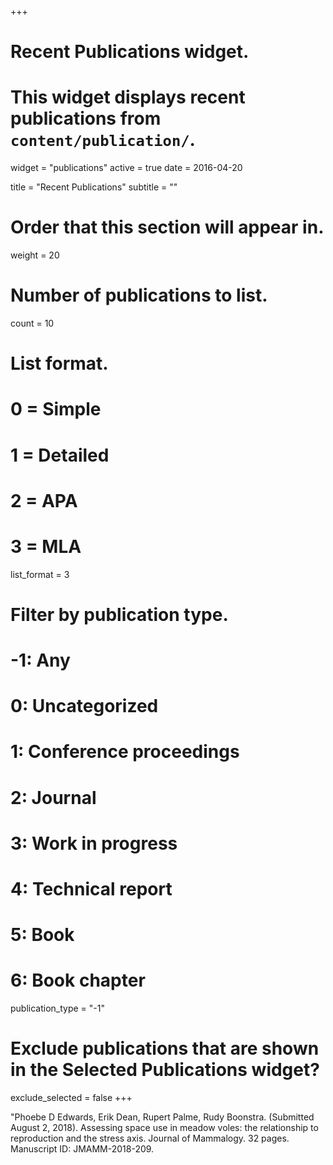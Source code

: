 +++
# Recent Publications widget.
# This widget displays recent publications from `content/publication/`.
widget = "publications"
active = true
date = 2016-04-20

title = "Recent Publications"
subtitle = ""

# Order that this section will appear in.
weight = 20

# Number of publications to list.
count = 10

# List format.
#   0 = Simple
#   1 = Detailed
#   2 = APA
#   3 = MLA
list_format = 3

# Filter by publication type.
# -1: Any
#  0: Uncategorized
#  1: Conference proceedings
#  2: Journal
#  3: Work in progress
#  4: Technical report
#  5: Book
#  6: Book chapter
publication_type = "-1"

# Exclude publications that are shown in the Selected Publications widget?
exclude_selected = false
+++

"Phoebe D Edwards, Erik Dean, Rupert Palme, Rudy Boonstra. (Submitted August 2, 2018).
Assessing space use in meadow voles: the relationship to reproduction and the stress axis.
Journal of Mammalogy. 32 pages. Manuscript ID: JMAMM-2018-209.
